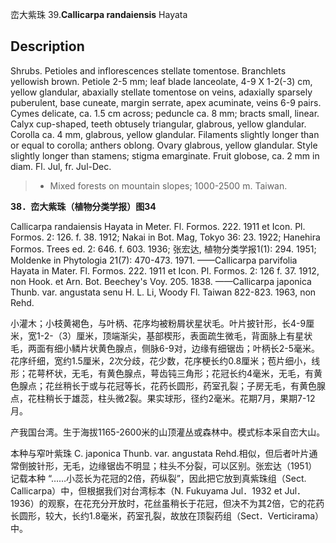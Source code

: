 峦大紫珠
39.**Callicarpa randaiensis** Hayata

## Description
Shrubs. Petioles and inflorescences stellate tomentose. Branchlets yellowish brown. Petiole 2-5 mm; leaf blade lanceolate, 4-9 X  1-2(-3) cm, yellow glandular, abaxially stellate tomentose on veins, adaxially sparsely puberulent, base cuneate, margin serrate, apex acuminate, veins 6-9 pairs. Cymes delicate, ca. 1.5 cm across; peduncle ca. 8 mm; bracts small, linear. Calyx cup-shaped, teeth obtusely triangular, glabrous, yellow glandular. Corolla ca. 4 mm, glabrous, yellow glandular. Filaments slightly longer than or equal to corolla; anthers oblong. Ovary glabrous, yellow glandular. Style slightly longer than stamens; stigma emarginate. Fruit globose, ca. 2 mm in diam. Fl. Jul, fr. Jul-Dec.


> * Mixed forests on mountain slopes; 1000-2500 m. Taiwan.

**38．峦大紫珠（植物分类学报）图34**

Callicarpa randaiensis Hayata in Meter. Fl. Formos. 222. 1911 et Icon. Pl. Formos. 2: 126. f. 38. 1912; Nakai in Bot. Mag, Tokyo 36: 23. 1922; Hanehira Formos. Trees ed. 2: 646. f. 603. 1936; 张宏达, 植物分类学报1(1): 294. 1951; Moldenke in Phytologia 21(7): 470-473. 1971. ——Callicarpa parvifolia Hayata in Mater. Fl. Formos. 222. 1911 et Icon. Pl. Formos. 2: 126 f. 37. 1912, non Hook. et Arn. Bot. Beechey's Voy. 205. 1838. ——Callicarpa japonica Thunb. var. angustata senu H. L. Li, Woody Fl. Taiwan 822-823. 1963, non Rehd.

小灌木；小枝黄褐色，与叶柄、花序均被粉屑状星状毛。叶片披针形，长4-9厘米，宽1-2-（3）厘米，顶端渐尖，基部楔形，表面疏生微毛，背面脉上有星状毛，两面有细小鳞片状黄色腺点，侧脉6-9对，边缘有细锯齿；叶柄长2-5毫米。花序纤细，宽约1.5厘米，2次分歧，花少数，花序梗长约0.8厘米；苞片细小，线形；花萼杯状，无毛，有黄色腺点，萼齿钝三角形；花冠长约4毫米，无毛，有黄色腺点；花丝稍长于或与花冠等长，花药长圆形，药室孔裂；子房无毛，有黄色腺点，花柱稍长于雄蕊，柱头微2裂。果实球形，径约2毫米。花期7月，果期7-12月。

产我国台湾。生于海拔1165-2600米的山顶灌丛或森林中。模式标本采自峦大山。

本种与窄叶紫珠 C. japonica Thunb. var. angustata Rehd.相似，但后者叶片通常倒披针形，无毛，边缘锯齿不明显；柱头不分裂，可以区别。张宏达（1951）记载本种 “……小蕊长为花冠的2倍，药纵裂”，因此把它放到真紫珠组（Sect. Callicarpa）中，但根据我们对台湾标本（N. Fukuyama Jul．1932 et Jul．1936）的观察，在花充分开放时，花丝虽稍长于花冠，但决不为其2倍，它的花药长圆形，较大，长约1.8毫米，药室孔裂，故放在顶裂药组（Sect．Verticirama）中。
